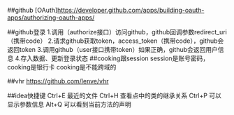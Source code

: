 ##github
[OAuth]https://developer.github.com/apps/building-oauth-apps/authorizing-oauth-apps/


##github登录
1.调用（authorize接口）访问github，github回调参数redirect_uri（携带code）
2.请求github获取token，access_token（携带code），github会返回token
3.调用github（user接口携带token）如果正确，github会返回用户信息
4.存入数据、更新登录状态
##cooking跟session
session是账号密码，cooking是银行卡
cooking是不能跨域的

##vhr
https://github.com/lenve/vhr

##idea快捷键
Ctrl+E 最近的文件
Ctrl+H 查看点中的类的继承关系
Ctrl+P 可以显示参数信息
Alt+Q 可以看到当前方法的声明